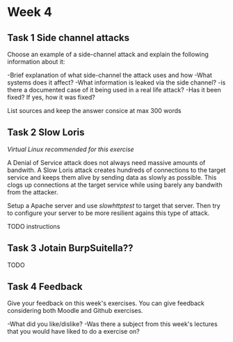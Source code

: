 # **Week 4**

## **Task 1** Side channel attacks

Choose an example of a side-channel attack and explain the following information about it:

-Brief explanation of what side-channel the attack uses and how
-What systems does it affect?
-What information is leaked via the side channel?
-is there a documented case of it being used in a real life attack?
-Has it been fixed? If yes, how it was fixed?


List sources and keep the answer consice at max 300 words

## **Task 2** Slow Loris

*Virtual Linux recommended for this exercise*

A Denial of Service attack does not always need massive amounts of bandwith. A Slow Loris attack creates hundreds of connections to the
target service and keeps them alive by sending data as slowly as possible. This clogs up connections at the target service 
while using barely any bandwith from the attacker.

Setup a Apache server and use *slowhttptest* to target that server. Then try to configure your server to be more resilient agains this type of attack.

TODO instructions

## **Task 3** Jotain BurpSuitella??

TODO

## **Task 4** Feedback

Give your feedback on this week's exercises. You can give feedback considering both Moodle and Github exercises.

-What did you like/dislike?
-Was there a subject from this week's lectures that you would have liked to do a exercise on?



